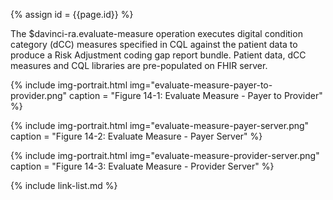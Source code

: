 
{% assign id = {{page.id}} %}

<div class="bg-info" markdown="1">

The $davinci-ra.evaluate-measure operation executes digital condition category (dCC) measures specified in CQL against the patient data to produce a Risk Adjustment coding gap report bundle. Patient data, dCC measures and CQL libraries are pre-populated on FHIR server. 

{% include img-portrait.html img="evaluate-measure-payer-to-provider.png" caption = "Figure 14-1: Evaluate Measure - Payer to Provider" %}

{% include img-portrait.html img="evaluate-measure-payer-server.png" caption = "Figure 14-2: Evaluate Measure - Payer Server" %}

{% include img-portrait.html img="evaluate-measure-provider-server.png" caption = "Figure 14-3: Evaluate Measure - Provider Server" %}

</div>

{% include link-list.md %}
